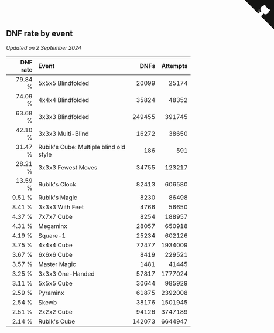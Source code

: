 ## DNF rate by event

*Updated on  2 September 2024*

| DNF rate | Event | DNFs | Attempts |
| ---: | :--- | ---: | ---: |
| 79.84 % | 5x5x5 Blindfolded | 20099 | 25174 |
| 74.09 % | 4x4x4 Blindfolded | 35824 | 48352 |
| 63.68 % | 3x3x3 Blindfolded | 249455 | 391745 |
| 42.10 % | 3x3x3 Multi-Blind | 16272 | 38650 |
| 31.47 % | Rubik's Cube: Multiple blind old style | 186 | 591 |
| 28.21 % | 3x3x3 Fewest Moves | 34755 | 123217 |
| 13.59 % | Rubik's Clock | 82413 | 606580 |
| 9.51 % | Rubik's Magic | 8230 | 86498 |
| 8.41 % | 3x3x3 With Feet | 4766 | 56650 |
| 4.37 % | 7x7x7 Cube | 8254 | 188957 |
| 4.31 % | Megaminx | 28057 | 650918 |
| 4.19 % | Square-1 | 25234 | 602126 |
| 3.75 % | 4x4x4 Cube | 72477 | 1934009 |
| 3.67 % | 6x6x6 Cube | 8419 | 229521 |
| 3.57 % | Master Magic | 1481 | 41445 |
| 3.25 % | 3x3x3 One-Handed | 57817 | 1777024 |
| 3.11 % | 5x5x5 Cube | 30644 | 985929 |
| 2.59 % | Pyraminx | 61875 | 2392008 |
| 2.54 % | Skewb | 38176 | 1501945 |
| 2.51 % | 2x2x2 Cube | 94126 | 3747189 |
| 2.14 % | Rubik's Cube | 142073 | 6644947 |


<a href="https://github.com/jonatanklosko/wca_statistics" class="github-corner" aria-label="View source on Github"><svg width="80" height="80" viewBox="0 0 250 250" style="fill:#151513; color:#fff; position: absolute; top: 0; border: 0; right: 0;" aria-hidden="true"><path d="M0,0 L115,115 L130,115 L142,142 L250,250 L250,0 Z"></path><path d="M128.3,109.0 C113.8,99.7 119.0,89.6 119.0,89.6 C122.0,82.7 120.5,78.6 120.5,78.6 C119.2,72.0 123.4,76.3 123.4,76.3 C127.3,80.9 125.5,87.3 125.5,87.3 C122.9,97.6 130.6,101.9 134.4,103.2" fill="currentColor" style="transform-origin: 130px 106px;" class="octo-arm"></path><path d="M115.0,115.0 C114.9,115.1 118.7,116.5 119.8,115.4 L133.7,101.6 C136.9,99.2 139.9,98.4 142.2,98.6 C133.8,88.0 127.5,74.4 143.8,58.0 C148.5,53.4 154.0,51.2 159.7,51.0 C160.3,49.4 163.2,43.6 171.4,40.1 C171.4,40.1 176.1,42.5 178.8,56.2 C183.1,58.6 187.2,61.8 190.9,65.4 C194.5,69.0 197.7,73.2 200.1,77.6 C213.8,80.2 216.3,84.9 216.3,84.9 C212.7,93.1 206.9,96.0 205.4,96.6 C205.1,102.4 203.0,107.8 198.3,112.5 C181.9,128.9 168.3,122.5 157.7,114.1 C157.9,116.9 156.7,120.9 152.7,124.9 L141.0,136.5 C139.8,137.7 141.6,141.9 141.8,141.8 Z" fill="currentColor" class="octo-body"></path></svg></a><style>.github-corner:hover .octo-arm{animation:octocat-wave 560ms ease-in-out}@keyframes octocat-wave{0%,100%{transform:rotate(0)}20%,60%{transform:rotate(-25deg)}40%,80%{transform:rotate(10deg)}}@media (max-width:500px){.github-corner:hover .octo-arm{animation:none}.github-corner .octo-arm{animation:octocat-wave 560ms ease-in-out}}</style>
